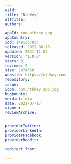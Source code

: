 ```yaml
---
wsId: 
title: "NthKey"
altTitle: 
authors:

appId: com.nthkey.app
appCountry: 
idd: 1491367033
released: 2021-06-18
updated: 2021-11-02
version: "1.0.6"
stars: 3
reviews: 2
size: 2874368
website: https://nthkey.com
repository: 
issue: 
icon: com.nthkey.app.jpg
bugbounty: 
verdict: wip
date: 2021-07-17
signer: 
reviewArchive:


providerTwitter: 
providerLinkedIn: 
providerFacebook: 
providerReddit: 

redirect_from:

---
```


